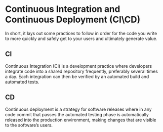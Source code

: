 # Continuous Integration and Continuous Deployment (CI\CD)

In short, it lays out some practices to follow in order for the code you write to more quickly and safely get to your users and ultimately generate value.

## CI

Continuous Integration (CI) is a development practice where developers integrate code into a shared repository frequently, preferably several times a day. Each integration can then be verified by an automated build and automated tests.

## CD

Continuous deployment is a strategy for software releases where in any code commit that passes the automated testing phase is automatically released into the production environment, making changes that are visible to the software’s users.
